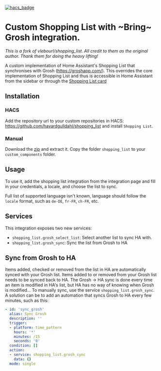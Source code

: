 [![hacs_badge](https://img.shields.io/badge/HACS-Custom-orange.svg)](https://github.com/custom-components/hacs)

# Custom Shopping List with ~Bring~ Grosh integration.

*This is a fork of vlebourl/shopping_list. All credit to them as the original author. Thank them for doing the heavy lifting!*

A custom implementation of Home Assistant's Shopping List that synchronises with Grosh (https://groshapp.com/). This overrides the core implementation of Shopping List and thus is accessible in Home Assistant from the sidebar or through the [Shopping List card](https://www.home-assistant.io/lovelace/shopping-list/)

## Installation

### HACS

Add the repository url to your custom repositories in HACS: https://github.com/havardgulldahl/shopping_list
and install `Shopping List`.

### Manual

Download the [zip](https://github.com/havardgulldahl/custom_shopping_list/archive/main.zip) and extract it. Copy the folder `shopping_list` to your `custom_components` folder.

## Usage

To use it, add the shopping list integration from the integration page and fill in your credentials, a locale, and choose the list to sync.

Full list of supported language isn't known, language should follow the `locale` format, such as `de-DE`, `fr-FR`, `ch-FR`, etc.

## Services

This integration exposes two new services: 
* `shopping_list.grosh_select_list`: Select another list to sync HA with.
* `shopping_list.grosh_sync`: Sync the list from Grosh to HA

## Sync from Grosh to HA

Items added, checked or removed from the list in HA are automatically synced with your Grosh list. Items added to or removed from your Grosh list needs to be synced back to HA. The Grosh -> HA sync is done every time an item is modified in HA's list, but HA has no way of knowing when Grosh is modified... To manually sync, use the service `shopping_list.grosh_sync`. A solution can be to add an automation that syncs Grosh to HA every few minutes, such as this:
```yaml
- id: 'sync_grosh'
  alias: Sync Grosh
  description: ''
  trigger:
  - platform: time_pattern
    hours: '*'
    minutes: /15
    seconds: '0'
  condition: []
  action:
  - service: shopping_list.grosh_sync
    data: {}
  mode: single
```

## 
